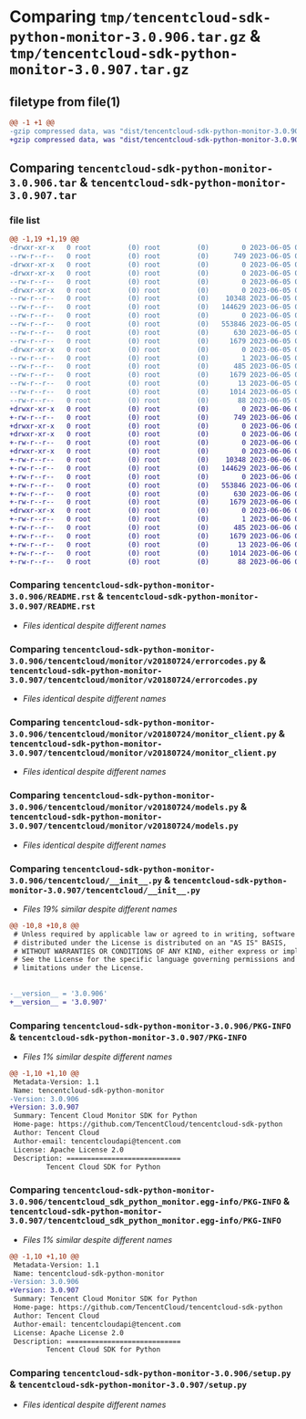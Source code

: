 # Comparing `tmp/tencentcloud-sdk-python-monitor-3.0.906.tar.gz` & `tmp/tencentcloud-sdk-python-monitor-3.0.907.tar.gz`

## filetype from file(1)

```diff
@@ -1 +1 @@
-gzip compressed data, was "dist/tencentcloud-sdk-python-monitor-3.0.906.tar", last modified: Mon Jun  5 00:38:37 2023, max compression
+gzip compressed data, was "dist/tencentcloud-sdk-python-monitor-3.0.907.tar", last modified: Tue Jun  6 02:30:55 2023, max compression
```

## Comparing `tencentcloud-sdk-python-monitor-3.0.906.tar` & `tencentcloud-sdk-python-monitor-3.0.907.tar`

### file list

```diff
@@ -1,19 +1,19 @@
-drwxr-xr-x   0 root         (0) root         (0)        0 2023-06-05 00:38:37.000000 tencentcloud-sdk-python-monitor-3.0.906/
--rw-r--r--   0 root         (0) root         (0)      749 2023-06-05 00:38:36.000000 tencentcloud-sdk-python-monitor-3.0.906/README.rst
-drwxr-xr-x   0 root         (0) root         (0)        0 2023-06-05 00:38:37.000000 tencentcloud-sdk-python-monitor-3.0.906/tencentcloud/
-drwxr-xr-x   0 root         (0) root         (0)        0 2023-06-05 00:38:37.000000 tencentcloud-sdk-python-monitor-3.0.906/tencentcloud/monitor/
--rw-r--r--   0 root         (0) root         (0)        0 2023-06-05 00:38:36.000000 tencentcloud-sdk-python-monitor-3.0.906/tencentcloud/monitor/__init__.py
-drwxr-xr-x   0 root         (0) root         (0)        0 2023-06-05 00:38:37.000000 tencentcloud-sdk-python-monitor-3.0.906/tencentcloud/monitor/v20180724/
--rw-r--r--   0 root         (0) root         (0)    10348 2023-06-05 00:38:36.000000 tencentcloud-sdk-python-monitor-3.0.906/tencentcloud/monitor/v20180724/errorcodes.py
--rw-r--r--   0 root         (0) root         (0)   144629 2023-06-05 00:38:36.000000 tencentcloud-sdk-python-monitor-3.0.906/tencentcloud/monitor/v20180724/monitor_client.py
--rw-r--r--   0 root         (0) root         (0)        0 2023-06-05 00:38:36.000000 tencentcloud-sdk-python-monitor-3.0.906/tencentcloud/monitor/v20180724/__init__.py
--rw-r--r--   0 root         (0) root         (0)   553846 2023-06-05 00:38:36.000000 tencentcloud-sdk-python-monitor-3.0.906/tencentcloud/monitor/v20180724/models.py
--rw-r--r--   0 root         (0) root         (0)      630 2023-06-05 00:38:36.000000 tencentcloud-sdk-python-monitor-3.0.906/tencentcloud/__init__.py
--rw-r--r--   0 root         (0) root         (0)     1679 2023-06-05 00:38:37.000000 tencentcloud-sdk-python-monitor-3.0.906/PKG-INFO
-drwxr-xr-x   0 root         (0) root         (0)        0 2023-06-05 00:38:37.000000 tencentcloud-sdk-python-monitor-3.0.906/tencentcloud_sdk_python_monitor.egg-info/
--rw-r--r--   0 root         (0) root         (0)        1 2023-06-05 00:38:37.000000 tencentcloud-sdk-python-monitor-3.0.906/tencentcloud_sdk_python_monitor.egg-info/dependency_links.txt
--rw-r--r--   0 root         (0) root         (0)      485 2023-06-05 00:38:37.000000 tencentcloud-sdk-python-monitor-3.0.906/tencentcloud_sdk_python_monitor.egg-info/SOURCES.txt
--rw-r--r--   0 root         (0) root         (0)     1679 2023-06-05 00:38:37.000000 tencentcloud-sdk-python-monitor-3.0.906/tencentcloud_sdk_python_monitor.egg-info/PKG-INFO
--rw-r--r--   0 root         (0) root         (0)       13 2023-06-05 00:38:37.000000 tencentcloud-sdk-python-monitor-3.0.906/tencentcloud_sdk_python_monitor.egg-info/top_level.txt
--rw-r--r--   0 root         (0) root         (0)     1014 2023-06-05 00:38:36.000000 tencentcloud-sdk-python-monitor-3.0.906/setup.py
--rw-r--r--   0 root         (0) root         (0)       88 2023-06-05 00:38:37.000000 tencentcloud-sdk-python-monitor-3.0.906/setup.cfg
+drwxr-xr-x   0 root         (0) root         (0)        0 2023-06-06 02:30:55.000000 tencentcloud-sdk-python-monitor-3.0.907/
+-rw-r--r--   0 root         (0) root         (0)      749 2023-06-06 02:30:55.000000 tencentcloud-sdk-python-monitor-3.0.907/README.rst
+drwxr-xr-x   0 root         (0) root         (0)        0 2023-06-06 02:30:55.000000 tencentcloud-sdk-python-monitor-3.0.907/tencentcloud/
+drwxr-xr-x   0 root         (0) root         (0)        0 2023-06-06 02:30:55.000000 tencentcloud-sdk-python-monitor-3.0.907/tencentcloud/monitor/
+-rw-r--r--   0 root         (0) root         (0)        0 2023-06-06 02:30:55.000000 tencentcloud-sdk-python-monitor-3.0.907/tencentcloud/monitor/__init__.py
+drwxr-xr-x   0 root         (0) root         (0)        0 2023-06-06 02:30:55.000000 tencentcloud-sdk-python-monitor-3.0.907/tencentcloud/monitor/v20180724/
+-rw-r--r--   0 root         (0) root         (0)    10348 2023-06-06 02:30:55.000000 tencentcloud-sdk-python-monitor-3.0.907/tencentcloud/monitor/v20180724/errorcodes.py
+-rw-r--r--   0 root         (0) root         (0)   144629 2023-06-06 02:30:55.000000 tencentcloud-sdk-python-monitor-3.0.907/tencentcloud/monitor/v20180724/monitor_client.py
+-rw-r--r--   0 root         (0) root         (0)        0 2023-06-06 02:30:55.000000 tencentcloud-sdk-python-monitor-3.0.907/tencentcloud/monitor/v20180724/__init__.py
+-rw-r--r--   0 root         (0) root         (0)   553846 2023-06-06 02:30:55.000000 tencentcloud-sdk-python-monitor-3.0.907/tencentcloud/monitor/v20180724/models.py
+-rw-r--r--   0 root         (0) root         (0)      630 2023-06-06 02:30:55.000000 tencentcloud-sdk-python-monitor-3.0.907/tencentcloud/__init__.py
+-rw-r--r--   0 root         (0) root         (0)     1679 2023-06-06 02:30:55.000000 tencentcloud-sdk-python-monitor-3.0.907/PKG-INFO
+drwxr-xr-x   0 root         (0) root         (0)        0 2023-06-06 02:30:55.000000 tencentcloud-sdk-python-monitor-3.0.907/tencentcloud_sdk_python_monitor.egg-info/
+-rw-r--r--   0 root         (0) root         (0)        1 2023-06-06 02:30:55.000000 tencentcloud-sdk-python-monitor-3.0.907/tencentcloud_sdk_python_monitor.egg-info/dependency_links.txt
+-rw-r--r--   0 root         (0) root         (0)      485 2023-06-06 02:30:55.000000 tencentcloud-sdk-python-monitor-3.0.907/tencentcloud_sdk_python_monitor.egg-info/SOURCES.txt
+-rw-r--r--   0 root         (0) root         (0)     1679 2023-06-06 02:30:55.000000 tencentcloud-sdk-python-monitor-3.0.907/tencentcloud_sdk_python_monitor.egg-info/PKG-INFO
+-rw-r--r--   0 root         (0) root         (0)       13 2023-06-06 02:30:55.000000 tencentcloud-sdk-python-monitor-3.0.907/tencentcloud_sdk_python_monitor.egg-info/top_level.txt
+-rw-r--r--   0 root         (0) root         (0)     1014 2023-06-06 02:30:55.000000 tencentcloud-sdk-python-monitor-3.0.907/setup.py
+-rw-r--r--   0 root         (0) root         (0)       88 2023-06-06 02:30:55.000000 tencentcloud-sdk-python-monitor-3.0.907/setup.cfg
```

### Comparing `tencentcloud-sdk-python-monitor-3.0.906/README.rst` & `tencentcloud-sdk-python-monitor-3.0.907/README.rst`

 * *Files identical despite different names*

### Comparing `tencentcloud-sdk-python-monitor-3.0.906/tencentcloud/monitor/v20180724/errorcodes.py` & `tencentcloud-sdk-python-monitor-3.0.907/tencentcloud/monitor/v20180724/errorcodes.py`

 * *Files identical despite different names*

### Comparing `tencentcloud-sdk-python-monitor-3.0.906/tencentcloud/monitor/v20180724/monitor_client.py` & `tencentcloud-sdk-python-monitor-3.0.907/tencentcloud/monitor/v20180724/monitor_client.py`

 * *Files identical despite different names*

### Comparing `tencentcloud-sdk-python-monitor-3.0.906/tencentcloud/monitor/v20180724/models.py` & `tencentcloud-sdk-python-monitor-3.0.907/tencentcloud/monitor/v20180724/models.py`

 * *Files identical despite different names*

### Comparing `tencentcloud-sdk-python-monitor-3.0.906/tencentcloud/__init__.py` & `tencentcloud-sdk-python-monitor-3.0.907/tencentcloud/__init__.py`

 * *Files 19% similar despite different names*

```diff
@@ -10,8 +10,8 @@
 # Unless required by applicable law or agreed to in writing, software
 # distributed under the License is distributed on an "AS IS" BASIS,
 # WITHOUT WARRANTIES OR CONDITIONS OF ANY KIND, either express or implied.
 # See the License for the specific language governing permissions and
 # limitations under the License.
 
 
-__version__ = '3.0.906'
+__version__ = '3.0.907'
```

### Comparing `tencentcloud-sdk-python-monitor-3.0.906/PKG-INFO` & `tencentcloud-sdk-python-monitor-3.0.907/PKG-INFO`

 * *Files 1% similar despite different names*

```diff
@@ -1,10 +1,10 @@
 Metadata-Version: 1.1
 Name: tencentcloud-sdk-python-monitor
-Version: 3.0.906
+Version: 3.0.907
 Summary: Tencent Cloud Monitor SDK for Python
 Home-page: https://github.com/TencentCloud/tencentcloud-sdk-python
 Author: Tencent Cloud
 Author-email: tencentcloudapi@tencent.com
 License: Apache License 2.0
 Description: ============================
         Tencent Cloud SDK for Python
```

### Comparing `tencentcloud-sdk-python-monitor-3.0.906/tencentcloud_sdk_python_monitor.egg-info/PKG-INFO` & `tencentcloud-sdk-python-monitor-3.0.907/tencentcloud_sdk_python_monitor.egg-info/PKG-INFO`

 * *Files 1% similar despite different names*

```diff
@@ -1,10 +1,10 @@
 Metadata-Version: 1.1
 Name: tencentcloud-sdk-python-monitor
-Version: 3.0.906
+Version: 3.0.907
 Summary: Tencent Cloud Monitor SDK for Python
 Home-page: https://github.com/TencentCloud/tencentcloud-sdk-python
 Author: Tencent Cloud
 Author-email: tencentcloudapi@tencent.com
 License: Apache License 2.0
 Description: ============================
         Tencent Cloud SDK for Python
```

### Comparing `tencentcloud-sdk-python-monitor-3.0.906/setup.py` & `tencentcloud-sdk-python-monitor-3.0.907/setup.py`

 * *Files identical despite different names*

